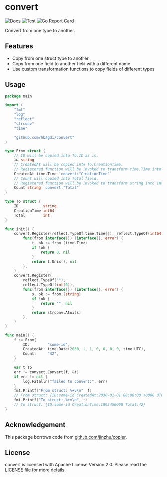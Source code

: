 # convert

[![Docs](https://pkg.go.dev/badge/github.com/hbagdi/convert)](https://pkg.go.dev/github.com/hbagdi/convert)
![Test](https://github.com/hbagdi/convert/workflows/CI%20Test/badge.svg)
[![Go Report Card](https://goreportcard.com/badge/github.com/hbagdi/convert)](https://goreportcard.com/report/github.com/hbagdi/convert)

Convert from one type to another.

## Features

- Copy from one struct type to another
- Copy from one field to another field with a different name
- Use custom transformation functions to copy fields of different types

## Usage

```go
package main

import (
	"fmt"
	"log"
	"reflect"
	"strconv"
	"time"

	"github.com/hbagdi/convert"
)

type From struct {
	// ID will be copied into To.ID as is.
	ID string
	// CreatedAt will be copied into To.CreationTime.
	// Registered function will be invoked to transform time.Time into int64.
	CreatedAt time.Time `convert:"CreationTime"`
	// Count will copied into Total field.
	// Registered function will be invoked to transform string into int.
	Count string `convert:"Total"`
}

type To struct {
	ID           string
	CreationTime int64
	Total        int
}

func init() {
	convert.Register(reflect.TypeOf(time.Time{}), reflect.TypeOf(int64(0)),
		func(from interface{}) (interface{}, error) {
			t, ok := from.(time.Time)
			if !ok {
				return 0, nil
			}
			return t.Unix(), nil
		},
	)
	convert.Register(
		reflect.TypeOf(""),
		reflect.TypeOf(int(0)),
		func(from interface{}) (interface{}, error) {
			s, ok := from.(string)
			if !ok {
				return "", nil
			}
			return strconv.Atoi(s)
		},
	)
}

func main() {
	f := From{
		ID:        "some-id",
		CreatedAt: time.Date(2030, 1, 1, 0, 0, 0, 0, time.UTC),
		Count:     "42",
	}

	var t To
	err := convert.Convert(f, &t)
	if err != nil {
		log.Fatalln("failed to convert:", err)
	}
	fmt.Printf("From struct: %+v\n", f)
 	// From struct: {ID:some-id CreatedAt:2030-01-01 00:00:00 +0000 UTC Count:42}
	fmt.Printf("To struct: %+v\n", t)
 	// To struct: {ID:some-id CreationTime:1893456000 Total:42}
}
```
## Acknowledgement

This package borrows code from [github.com/jinzhu/copier](https://github.com/jinzhu/copier).

## License

convert is licensed with Apache License Version 2.0.
Please read the [LICENSE](LICENSE) file for more details.
